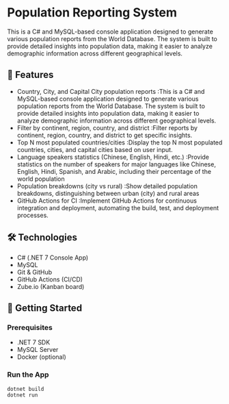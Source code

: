 # Population Reporting System

This is a C# and MySQL-based console application designed to generate various population reports from the World Database. The system is built to provide detailed insights into population data, making it easier to analyze demographic information across different geographical levels.

## 🧩 Features

- Country, City, and Capital City population reports
     :This is a C# and MySQL-based console application designed to generate various population reports from the World Database. The system is built to provide detailed insights into population data, making it easier to analyze demographic information across different geographical levels.
- Filter by continent, region, country, and district
      :Filter reports by continent, region, country, and district to get specific insights.
- Top N most populated countries/cities
     :Display the top N most populated countries, cities, and capital cities based on user input.
- Language speakers statistics (Chinese, English, Hindi, etc.)
      :Provide statistics on the number of speakers for major languages like Chinese, English, Hindi, Spanish, and Arabic, including their percentage of the world population
- Population breakdowns (city vs rural)
      :Show detailed population breakdowns, distinguishing between urban (city) and rural areas
- GitHub Actions for CI
       :Implement GitHub Actions for continuous integration and deployment, automating the build, test, and deployment processes.

## 🛠️ Technologies

- C# (.NET 7 Console App)
- MySQL
- Git & GitHub
- GitHub Actions (CI/CD)
- Zube.io (Kanban board)

## 🚀 Getting Started

### Prerequisites
- .NET 7 SDK
- MySQL Server
- Docker (optional)

### Run the App

```bash
dotnet build
dotnet run
